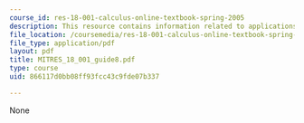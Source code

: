 ```yaml
---
course_id: res-18-001-calculus-online-textbook-spring-2005
description: This resource contains information related to applications of the integral.
file_location: /coursemedia/res-18-001-calculus-online-textbook-spring-2005/866117d0bb08ff93fcc43c9fde07b337_MITRES_18_001_guide8.pdf
file_type: application/pdf
layout: pdf
title: MITRES_18_001_guide8.pdf
type: course
uid: 866117d0bb08ff93fcc43c9fde07b337

---
```

None